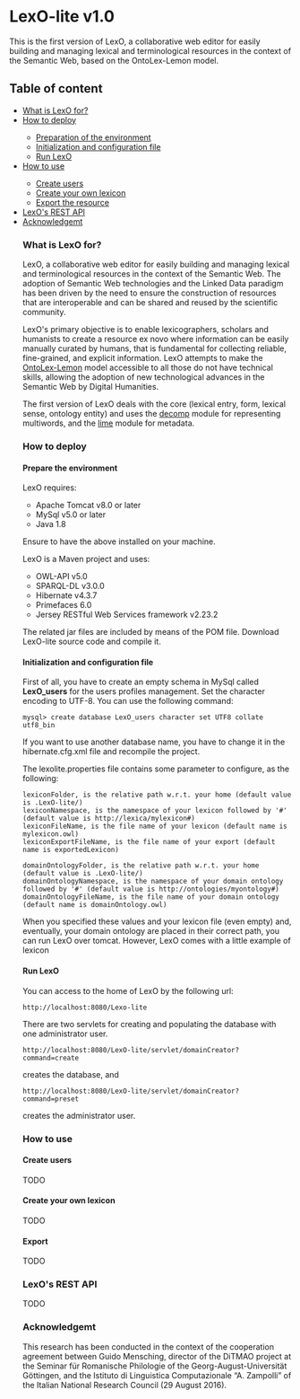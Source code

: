 # LexO-lite v1.0

This is the first version of LexO, a collaborative web editor for easily building and managing lexical and terminological resources in the context of the Semantic Web, based on the OntoLex-Lemon model.

<b><h2>Table of content</h2></b>

<ul><li>
  <a href="#what-is-LexO-for">What is LexO for?</a>
</li><li>
    <a href="#how-to-deploy">How to deploy</a>
</li>
<ul>
  <li>
    <a href="#prepare-the-environment">Preparation of the environment</a>
</li>
    <li>
    <a href="#configuration-file">Initialization and configuration file</a>
</li>
  <li>
    <a href="#run-lexo">Run LexO</a>
</li>
  </ul>
<li>
    <a href="#how-to-use">How to use</a>
</li>
<ul>
  <li>
    <a href="#create-users">Create users</a>
</li>
    <li>
    <a href="#create-lexicon">Create your own lexicon</a>
</li>
  <li>
    <a href="#export">Export the resource</a>
</li>
  </ul>
<li>
    <a href="#restapi">LexO's REST API</a>
</li>
<li>
    <a href="#ack">Acknowledgemt</a>
</li>
  <!--<li>
    <a href="#reference">Reference</a>
</ul>-->

<a name="what-is-LexO-for"><h3>What is LexO for? </h3></a>
<p>
  LexO, a collaborative web editor for easily building and managing lexical and terminological resources in the context of the Semantic Web. The adoption of Semantic Web technologies and the Linked Data paradigm has been driven by the need to ensure the construction of resources that are interoperable and can be shared and reused by the scientific community. 
  
  LexO's primary objective is to enable lexicographers, scholars and humanists to create a resource ex novo where information can be easily manually curated by humans, that is fundamental for collecting reliable, fine-grained, and explicit information. LexO attempts to make the <a href="https://www.w3.org/community/ontolex/wiki/Final_Model_Specification">OntoLex-Lemon</a> model accessible to all those do not have technical skills, allowing the adoption of new technological advances in the Semantic Web by Digital Humanities.

  The first version of LexO deals with the core (lexical entry, form, lexical sense, ontology entity) and uses the <a href="https://www.w3.org/community/ontolex/wiki/Final_Model_Specification#Decomposition_.28decomp.29">decomp</a> module for representing multiwords, and the <a href="https://www.w3.org/community/ontolex/wiki/Final_Model_Specification#Metadata_.28lime.29">lime</a> module for metadata.  

</p>

<a name="how-to-deploy"><h3>How to deploy</h3></a>
<p>
<a name="prepare-the-environment"><h4>Prepare the environment</h4></a>
  <p>
    LexO requires:
<ul>
  <li>Apache Tomcat v8.0 or later</li>
  <li>MySql v5.0 or later</li>
  <li>Java 1.8</li>
  </ul>
  
  Ensure to have the above installed on your machine.
  
  LexO is a Maven project and uses:
<ul>
  <li>OWL-API v5.0</li>
  <li>SPARQL-DL v3.0.0</li>
  <li>Hibernate v4.3.7</li>
  <li>Primefaces 6.0</li>
  <li>Jersey RESTful Web Services framework v2.23.2</li>
</ul>
  
  The related jar files are included by means of the POM file. Download LexO-lite source code and compile it.
  </p>
  <a name="configuration-file"><h4>Initialization and configuration file</h4></a>
  <p>
  First of all, you have to create an empty schema in MySql called <b>LexO_users</b> for the users profiles management. Set the character encoding to UTF-8. You can use the following command:
  </p>
  
```
mysql> create database LexO_users character set UTF8 collate utf8_bin
```  
If you want to use another database name, you have to change it in the hibernate.cfg.xml file and recompile the project.

The lexolite.properties file contains some parameter to configure, as the following:
```
lexiconFolder, is the relative path w.r.t. your home (default value is .LexO-lite/)
lexiconNamespace, is the namespace of your lexicon followed by '#' (default value is http://lexica/mylexicon#)
lexiconFileName, is the file name of your lexicon (default name is mylexicon.owl)
lexiconExportFileName, is the file name of your export (default name is exportedLexicon)

domainOntologyFolder, is the relative path w.r.t. your home (default value is .LexO-lite/)
domainOntologyNamespace, is the namespace of your domain ontology followed by '#' (default value is http://ontologies/myontology#)
domainOntologyFileName, is the file name of your domain ontology (default name is domainOntology.owl)
```  
When you specified these values and your lexicon file (even empty) and, eventually, your domain ontology are placed in their correct path, you can run LexO over tomcat.
However, LexO comes with a little example of lexicon

<a name="run-lexo"><h4>Run LexO</h4></a>
  <p>
    You can access to the home of LexO by the following url:
  
  ```
  http://localhost:8080/Lexo-lite
  ```  
  There are two servlets for creating and populating the database with one administrator user.
  
  ```
  http://localhost:8080/LexO-lite/servlet/domainCreator?command=create
  ```
  creates the database, and 
  
  ```
  http://localhost:8080/LexO-lite/servlet/domainCreator?command=preset
  ```
  creates the administrator user.
  
  </p>

<a name="how-to-use"><h3>How to use</h3></a>
<p>
<a name="create-users"><h4>Create users</h4></a>
  <p>
TODO
</p>
<a name="create-lexicon"><h4>Create your own lexicon</h4></a>
  <p>
TODO
</p>
<a name="export"><h4>Export</h4></a>
  <p>
TODO
</p>
</p>

<a name="restapi"><h3>LexO's REST API</h3></a>
<p>
    TODO
  </p>
<a name="ack"><h3>Acknowledgemt</h3></a>
<p>
    This research has been conducted in the context of the cooperation agreement between Guido Mensching, director of the DiTMAO project at the Seminar für Romanische Philologie of the Georg-August-Universität Göttingen, and the Istituto di Linguistica Computazionale “A. Zampolli” of the Italian National Research Council (29 August 2016).
  </p>
  
